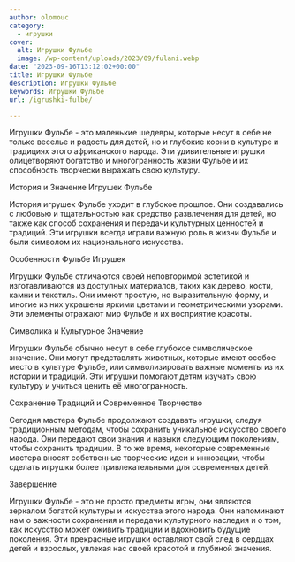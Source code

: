 ```yaml
---
author: olomouc
category:
  - игрушки
cover:
  alt: Игрушки Фульбе
  image: /wp-content/uploads/2023/09/fulani.webp
date: "2023-09-16T13:12:02+00:00"
title: Игрушки Фульбе
description: Игрушки Фульбе
keywords: Игрушки Фульбе
url: /igrushki-fulbe/

---
```

Игрушки Фульбе \- это маленькие шедевры, которые несут в себе не только веселье и радость для детей, но и глубокие корни в культуре и традициях этого африканского народа. Эти удивительные игрушки олицетворяют богатство и многогранность жизни Фульбе и их способность творчески выражать свою культуру.

История и Значение Игрушек Фульбе

История игрушек Фульбе уходит в глубокое прошлое. Они создавались с любовью и тщательностью как средство развлечения для детей, но также как способ сохранения и передачи культурных ценностей и традиций. Эти игрушки всегда играли важную роль в жизни Фульбе и были символом их национального искусства.

Особенности Фульбе Игрушек

Игрушки Фульбе отличаются своей неповторимой эстетикой и изготавливаются из доступных материалов, таких как дерево, кости, камни и текстиль. Они имеют простую, но выразительную форму, и многие из них украшены яркими цветами и геометрическими узорами. Эти элементы отражают мир Фульбе и их восприятие красоты.

Символика и Культурное Значение

Игрушки Фульбе обычно несут в себе глубокое символическое значение. Они могут представлять животных, которые имеют особое место в культуре Фульбе, или символизировать важные моменты из их истории и традиций. Эти игрушки помогают детям изучать свою культуру и учиться ценить её многогранность.

Сохранение Традиций и Современное Творчество

Сегодня мастера Фульбе продолжают создавать игрушки, следуя традиционным методам, чтобы сохранить уникальное искусство своего народа. Они передают свои знания и навыки следующим поколениям, чтобы сохранить традиции. В то же время, некоторые современные мастера вносят собственные творческие идеи и инновации, чтобы сделать игрушки более привлекательными для современных детей.

Завершение

Игрушки Фульбе \- это не просто предметы игры, они являются зеркалом богатой культуры и искусства этого народа. Они напоминают нам о важности сохранения и передачи культурного наследия и о том, как искусство может оживить традиции и вдохновить будущие поколения. Эти прекрасные игрушки оставляют свой след в сердцах детей и взрослых, увлекая нас своей красотой и глубиной значения.
